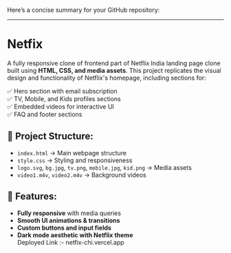 Here’s a concise summary for your GitHub repository:

---

# Netfix 

A fully responsive clone of frontend part of Netflix India landing page clone built using **HTML, CSS, and media assets**. This project replicates the visual design and functionality of Netflix's homepage, including sections for:

✅ Hero section with email subscription  
✅ TV, Mobile, and Kids profiles sections  
✅ Embedded videos for interactive UI  
✅ FAQ and footer sections  

## 📂 Project Structure:
- `index.html` → Main webpage structure  
- `style.css` → Styling and responsiveness  
- `logo.svg`, `bg.jpg`, `tv.png`, `mobile.jpg`, `kid.png` → Media assets  
- `video1.m4v`, `video2.m4v` → Background videos  

## 🚀 Features:
- **Fully responsive** with media queries  
- **Smooth UI animations & transitions**  
- **Custom buttons and input fields**  
- **Dark mode aesthetic with Netflix theme**  
Deployed Link :- netfix-chi.vercel.app
